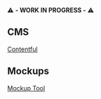 ⚠️ **- WORK IN PROGRESS -** ⚠️

## CMS
[Contentful](https://app.contentful.com/)

## Mockups
[Mockup Tool](https://freiwuchs.github.io/mockup-tool/)
